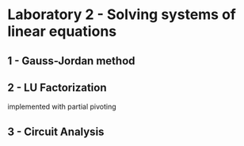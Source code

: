 # Laboratory 2 - Solving systems of linear equations
## 1 - Gauss-Jordan method
## 2 - LU Factorization
implemented with partial pivoting
## 3 - Circuit Analysis
